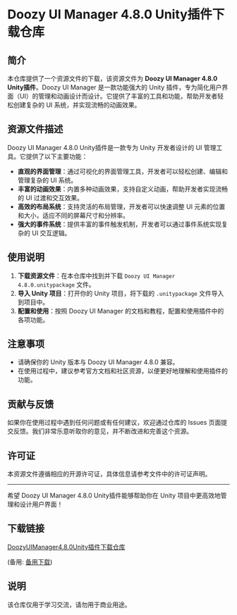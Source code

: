 # Doozy UI Manager 4.8.0 Unity插件下载仓库

## 简介

本仓库提供了一个资源文件的下载，该资源文件为 **Doozy UI Manager 4.8.0 Unity插件**。Doozy UI Manager 是一款功能强大的 Unity 插件，专为简化用户界面（UI）的管理和动画设计而设计。它提供了丰富的工具和功能，帮助开发者轻松创建复杂的 UI 系统，并实现流畅的动画效果。

## 资源文件描述

Doozy UI Manager 4.8.0 Unity插件是一款专为 Unity 开发者设计的 UI 管理工具。它提供了以下主要功能：

- **直观的界面管理**：通过可视化的界面管理工具，开发者可以轻松创建、编辑和管理复杂的 UI 系统。
- **丰富的动画效果**：内置多种动画效果，支持自定义动画，帮助开发者实现流畅的 UI 过渡和交互效果。
- **高效的布局系统**：支持灵活的布局管理，开发者可以快速调整 UI 元素的位置和大小，适应不同的屏幕尺寸和分辨率。
- **强大的事件系统**：提供丰富的事件触发机制，开发者可以通过事件系统实现复杂的 UI 交互逻辑。

## 使用说明

1. **下载资源文件**：在本仓库中找到并下载 `Doozy UI Manager 4.8.0.unitypackage` 文件。
2. **导入 Unity 项目**：打开你的 Unity 项目，将下载的 `.unitypackage` 文件导入到项目中。
3. **配置和使用**：按照 Doozy UI Manager 的文档和教程，配置和使用插件中的各项功能。

## 注意事项

- 请确保你的 Unity 版本与 Doozy UI Manager 4.8.0 兼容。
- 在使用过程中，建议参考官方文档和社区资源，以便更好地理解和使用插件的功能。

## 贡献与反馈

如果你在使用过程中遇到任何问题或有任何建议，欢迎通过仓库的 Issues 页面提交反馈。我们非常乐意听取你的意见，并不断改进和完善这个资源。

## 许可证

本资源文件遵循相应的开源许可证，具体信息请参考文件中的许可证声明。

---

希望 Doozy UI Manager 4.8.0 Unity插件能够帮助你在 Unity 项目中更高效地管理和设计用户界面！

## 下载链接
[DoozyUIManager4.8.0Unity插件下载仓库](https://pan.quark.cn/s/c88050f6ffd4) 

(备用: [备用下载](https://pan.baidu.com/s/14Cd-OHsPUvyFtInYNzuiUg?pwd=1234))

## 说明

该仓库仅用于学习交流，请勿用于商业用途。

